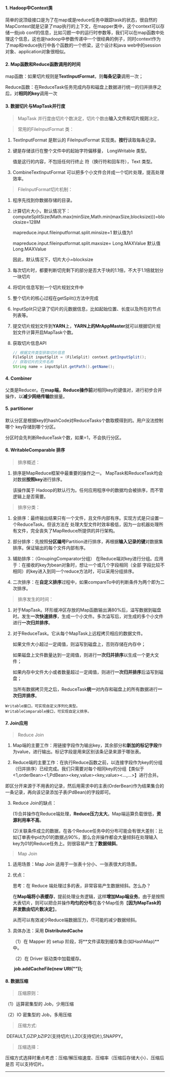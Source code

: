 #### 1. Hadoop中Context类

  简单的说顶级接口是为了在map或是reduce任务中跟踪task的状态，很自然的MapContext就是记录了map执行的上下文，在mapper类中，这个context可以存储一些job conf的信息，比如习题一中的运行时参数等，我们可以在map函数中处理这个信息，这也是hadoop中参数传递中一个很经典的例子，同时context作为了map和reduce执行中各个函数的一个桥梁，这个设计和java web中的session对象、application对象很相似。

#### 2. Map函数和Reduce函数调用的时间

  map函数：如果切片规则是**TextInputFormat**，则**每条记录**调用一次；

  Reduce函数：在ReduceTask任务完成内存和磁盘上数据进行统一的归并排序之后，对**相同的key**调用一次

#### 3. 数据切片与MapTask并行度 

  > MapTask 并行度由切片个数决定，切片个数由**输入文件和切片规则**决定。

> 常用的FileInputFormat 类：

1. TextInputFormat 是默认的 FileInputFormat 实现类。**按行**读取每条记录。

2. 键是存储该行在整个文件中的起始字符偏移量， LongWritable 类型。

   值是这行的内容，不包括任何行终止 符（换行符和回车符），Text 类型。

3. CombineTextInputFormat 可以把多个小文件合并成一个切片处理，提高处理效率。

> FileInputFormat切片机制：

1. 程序先找到你数据存储的目录。

2. 计算切片大小，默认情况下：computeSplitSize(Math.max(minSize,Math.min(maxSize,blocksize)))=blocksize=128M

   mapreduce.input.fileinputformat.split.minsize=1 默认值为1

   mapreduce.input.fileinputformat.split.maxsize= Long.MAXValue 默认值Long.MAXValue

   因此，默认情况下，切片大小=blocksize

3. 每次切片时，都要判断切完剩下的部分是否大于块的1.1倍，不大于1.1倍就划分一块切片

4. 将切片信息写到一个切片规划文件中

5. 整个切片的核心过程在getSplit()方法中完成

6. InputSplit只记录了切片的元数据信息，比如起始位置、长度以及所在的节点列表等。

7. 提交切片规划文件到**YARN**上，**YARN上的MrAppMaster**就可以根据切片规划文件计算开启MapTask个数。

8. 获取切片信息API

   ~~~java
   // 根据文件类型获取切片信息
   FileSplit inputSplit = (FileSplit) context.getInputSplit();
   // 获取切片的文件名称
   String name = inputSplit.getPath().getName();
   ~~~

#### 4. Combiner

  父类是Reducer。在**map端，Reduce操作前**对相同key的键值对，进行初步合并操作，以**减少网络传输**数据量。

#### 5. partitioner

  默认分区是根据key的hashCode对ReduceTasks个数取模得到的。用户没法控制哪个 key存储到哪个分区。

  分区时会先判断ReduceTask个数，如果=1，不会执行分区。

#### 6. WritableComparable 排序

> 排序概述：

1. 排序是MapReduce框架中最重要的操作之一。 MapTask和ReduceTask均会对数据**按照key**进行排序。

   该操作属于 Hadoop的默认行为。任何应用程序中的数据均会被排序，而不管逻辑上是否需要。

> 排序分类：

1. 全排序：最终输出结果只有一个文件，且文件内部有序。实现方式是只设置一个ReduceTask。但该方法在 处理大型文件时效率极低，因为一台机器处理所有文件，完全丧失了MapReduce所提供的并行架构。

2. 部分排序：先按照**分区编号**Partition进行排序，再根据**输入记录的键**对数据集排序。保证输出的每个文件内部有序。

3. 辅助排序：（GroupingComparator分组） 在Reduce端对key进行分组。应用于：在接收的key为bean对象时，想让一个或几个字段相同（全部 字段比较不相同）的key进入到同一个reduce方法时，可以采用分组排序。

4. 二次排序：在**自定义排序**过程中，如果compareTo中的判断条件为两个即为二次排序。

> 排序发生的时间：

1. 对于MapTask。环形缓冲区存放的Map函数输出满80%后，溢写数据到磁盘时。发生**一次快速排序**，生成一个小文件。多次溢写后，对生成的多个小文件进行**一次归并排序**。

2. 对于ReduceTask。它从每个MapTask上远程拷贝相应的数据文件。

   如果文件大小超过一定阈值，则溢写到磁盘上，否则存储在内存中；

   如果磁盘上文件数量达到一定阈值，则进行**一次归并排序**以生成一个更大文件；

   如果内存中文件大小或者数量超过一定阈值，则进行**一次归并排序**后溢写到磁盘；

   当所有数据拷贝完之后，ReduceTask**统一**对内存和磁盘上的所有数据进行**一次归并排序**。

  ```
  Writable接口，可实现自定义序列化类型。
  WritableComparable接口，可实现自定义排序。
  ```

#### 7. Join应用

> Reduce Join

1. Map端的主要工作：用链接字段作为输出key，其余部分和**新加的标记字段**作为value，进行输出。标记字段是用来区别该条记录来源于哪张表。

2. Reduce端的主要工作：在执行Reduce函数之前，以连接字段作为key的分组（归并排序）已经完成。我们只需要对每个相同key的分组【类似于<1,orderBean><1,PdBean><key,value><key,value><...,...>】进行合并。

  即区分开来源于不用表的记录，然后用需求中的主表(OrderBean)作为结果集合的一条记录，再向该记录添加子表(PdBean)的字段即可。

3. Reduce Join的缺点：

   (1)合并操作在Reduce端处理，**Reduce压力太大**。Map端运算负载很低，**资源利用率不高**。

   (2)关联条件成立的数据，在各个Reduce任务中的分布可能会有很大差别：比如订单表中pid为01的数据占90%，那么合并操作都会大量倾斜在处理输入key为01的Reduce任务上。则很容易产生了**数据倾斜**。

> Map Join

1. 适用场景：Map Join 适用于一张表十分小、一张表很大的场景。

2. 优点：

   思考：在 Reduce 端处理过多的表，非常容易产生数据倾斜。怎么办？

   在**Map端将小表缓存**，提前处理业务逻辑，这样**增加Map端业务**。由于是按照大表切片，则可以把合并操作**均匀的分布**在各个Map任务【**因为MapTask的并发数由切片数决定**】。

   从而可以有效减少Reduce端数据压力，尽可能的减少数据倾斜。

3. 具体办法：采用 **DistributedCache**

   （1）在 Mapper 的 setup 阶段，将**文件读取到缓存集合(如HashMap)**中。 

   （2）在 Driver 驱动类中加载缓存。

   ​			**job.addCacheFile(new URI(""));**

#### 8. 数据压缩

> 压缩原则：

（1）运算密集型的 Job，少用压缩 

（2）IO 密集型的 Job，多用压缩

> 压缩方式:

​	DEFAULT,GZIP,bZIP2(支持切片),LZO(支持切片),SNAPPY。

> 压缩选择：

压缩方式选择时重点考虑：压缩/解压缩速度、压缩率（压缩后存储大小）、压缩后是否 可以支持切片。

---


